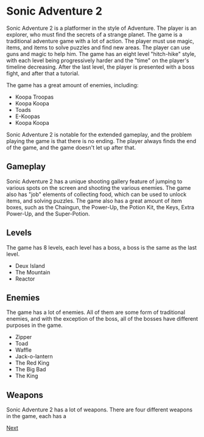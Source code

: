# Sonic Adventure 2

Sonic Adventure 2 is a platformer in the style of Adventure. The player is an explorer, who must find the secrets of a strange planet. The game is a traditional adventure game with a lot of action. The player must use magic, items, and items to solve puzzles and find new areas. The player can use guns and magic to help him. The game has an eight level "hitch-hike" style, with each level being progressively harder and the "time" on the player's timeline decreasing. After the last level, the player is presented with a boss fight, and after that a tutorial.

The game has a great amount of enemies, including:

*   Koopa Troopas
*   Koopa Koopa
*   Toads
*   E-Koopas
*   Koopa Koopa

Sonic Adventure 2 is notable for the extended gameplay, and the problem playing the game is that there is no ending. The player always finds the end of the game, and the game doesn't let up after that.

## Gameplay

Sonic Adventure 2 has a unique shooting gallery feature of jumping to various spots on the screen and shooting the various enemies. The game also has "job" elements of collecting food, which can be used to unlock items, and solving puzzles. The game also has a great amount of item boxes, such as the Chaingun, the Power-Up, the Potion Kit, the Keys, Extra Power-Up, and the Super-Potion.

## Levels

The game has 8 levels, each level has a boss, a boss is the same as the last level.

*   Deux Island
*   The Mountain
*   Reactor

## Enemies

The game has a lot of enemies. All of them are some form of traditional enemies, and with the exception of the boss, all of the bosses have different purposes in the game.

*   Zipper
*   Toad
*   Waffle
*   Jack-o-lantern
*   The Red King
*   The Big Bad
*   The King

## Weapons

Sonic Adventure 2 has a lot of weapons. There are four different weapons in the game, each has a

[Next](336.md)